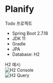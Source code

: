 # Planify
Todo 프로젝트

* Spring Boot 2.7.18  
* JDK 11  
* Gradle  
* JPA  
* Database: H2  

H2 예시:
<br>
![H2 Console](https://user-images.githubusercontent.com/12345678/abcdef123456.png)
<br>
![H2 Query](https://user-images.githubusercontent.com/12345678/123456789abcdef.png)
